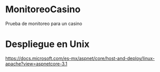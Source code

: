 # MonitoreoCasino
Prueba de monitoreo para un casino

# Despliegue en Unix
https://docs.microsoft.com/es-mx/aspnet/core/host-and-deploy/linux-apache?view=aspnetcore-3.1
